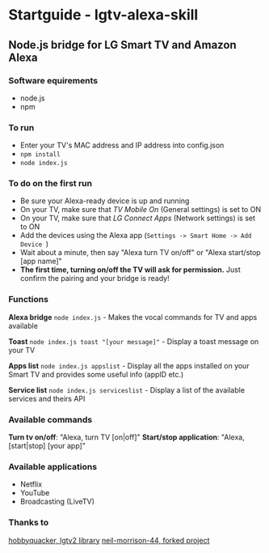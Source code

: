 # Startguide - lgtv-alexa-skill
## Node.js bridge for LG Smart TV and Amazon Alexa

### Software equirements
- node.js
- npm

### To run
- Enter your TV's MAC address and IP address into config.json
- `npm install`
- `node index.js`

### To do on the first run
- Be sure your Alexa-ready device is up and running
- On your TV, make sure that _TV Mobile On_ (General settings) is set to ON
- On your TV, make sure that _LG Connect Apps_ (Network settings) is set to ON
- Add the devices using the Alexa app (`Settings -> Smart Home -> Add Device `)
- Wait about a minute, then say "Alexa turn TV on/off" or "Alexa start/stop [app name]"
- **The first time, turning on/off the TV will ask for permission.** Just confirm the pairing and your bridge is ready!

### Functions
**Alexa bridge**
`node index.js` - Makes the vocal commands for TV and apps available

**Toast**
`node index.js toast "[your message]"` - Display a toast message on your TV

**Apps list**
`node index.js appslist` - Display all the apps installed on your Smart TV and provides some useful info (appID etc.)

**Service list**
`node index.js serviceslist` - Display a list of the available services and theirs API

### Available commands
**Turn tv on/off**: "Alexa, turn TV [on|off]"
**Start/stop application**: "Alexa, \[start|stop\] \[your app\]"

### Available applications
- Netflix
- YouTube
- Broadcasting (LiveTV)

### Thanks to
[hobbyquacker, lgtv2 library](https://github.com/hobbyquaker/lgtv2)
[neil-morrison-44, forked project](https://github.com/neil-morrison44/lg-alexa-node)



